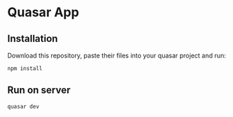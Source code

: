 # Quasar App

## Installation

Download this repository, paste their files into your quasar project and run:

    npm install

## Run on server

    quasar dev
